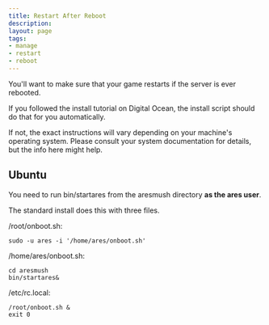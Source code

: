 ```yaml
---
title: Restart After Reboot
description:
layout: page
tags: 
- manage
- restart
- reboot
---
```


You'll want to make sure that your game restarts if the server is ever rebooted. 

If you followed the install tutorial on Digital Ocean, the install script should do that for you automatically.

If not, the exact instructions will vary depending on your machine's operating system. Please consult your system documentation for details, but the info here might help.

## Ubuntu

You need to run bin/startares from the aresmush directory **as the ares user**.

The standard install does this with three files.

/root/onboot.sh:

    sudo -u ares -i '/home/ares/onboot.sh'
    
/home/ares/onboot.sh:

    cd aresmush
    bin/startares&

/etc/rc.local:

    /root/onboot.sh &
    exit 0